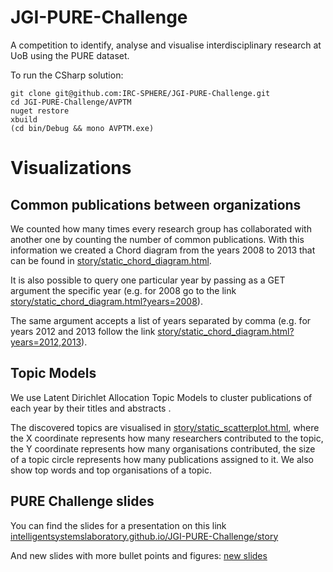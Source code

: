 # JGI-PURE-Challenge
A competition to identify, analyse and visualise interdisciplinary research at UoB using the PURE dataset.

To run the CSharp solution:

```
git clone git@github.com:IRC-SPHERE/JGI-PURE-Challenge.git
cd JGI-PURE-Challenge/AVPTM
nuget restore
xbuild
(cd bin/Debug && mono AVPTM.exe)
```

# Visualizations

## Common publications between organizations

We counted how many times every research group has collaborated with another
one by counting the number of common publications. With this information we
created a Chord diagram from the years 2008 to 2013 that can be found in
[story/static_chord_diagram.html][1].

It is also possible to query one particular year by passing as a GET argument
the specific year (e.g. for 2008 go to the link
[story/static_chord_diagram.html?years=2008][2]).

The same argument accepts a list of years separated by comma (e.g. for years
2012 and 2013 follow the link [story/static_chord_diagram.html?years=2012,2013][3]).

[1]: https://intelligentsystemslaboratory.github.io/JGI-PURE-Challenge/story/static_chord_diagram.html
[2]: https://intelligentsystemslaboratory.github.io/JGI-PURE-Challenge/story/static_chord_diagram.html?years=2008
[3]: https://intelligentsystemslaboratory.github.io/JGI-PURE-Challenge/story/static_chord_diagram.html?years=2012,2013

## Topic Models

We use Latent Dirichlet Allocation Topic Models to cluster publications of each
year by their titles and abstracts .

The discovered topics are visualised in [story/static_scatterplot.html][4],
where the X coordinate represents how many researchers contributed to the
topic, the Y coordinate represents how many organisations contributed, the size
of a topic circle represents how many publications assigned to it. We also show
top words and top organisations of a topic.


[4]: https://intelligentsystemslaboratory.github.io/JGI-PURE-Challenge/story/static_scatterplot.html

## PURE Challenge slides

You can find the slides for a presentation on this link [intelligentsystemslaboratory.github.io/JGI-PURE-Challenge/story][5]

And new slides with more bullet points and figures: [new slides][6]

[5]: https://intelligentsystemslaboratory.github.io/JGI-PURE-Challenge/story/
[6]: https://intelligentsystemslaboratory.github.io/JGI-PURE-Challenge/story/pure_presentation.html
